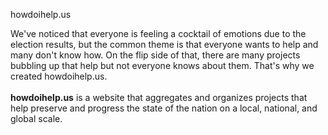 howdoihelp.us

We've noticed that everyone is feeling a cocktail of emotions due to the election results, but the common theme is that everyone wants to help and many don't know how. On the flip side of that, there are many projects bubbling up that help but not everyone knows about them. That's why we created howdoihelp.us.
<br/><br/><strong><span>howdoihelp.us</span></strong> is a website that aggregates and organizes projects that help preserve and progress the state of the nation on a local, national, and global scale.</h5>
